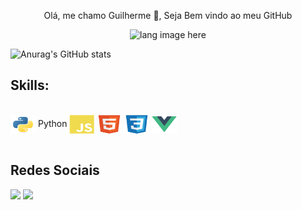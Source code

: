 <p align="center">Olá, me chamo Guilherme 👋, Seja Bem vindo ao meu GitHub </p>

<p align="center"><img width="30%" src="https://github.com/alansmathew/alansmathew/raw/master/lang.gif" alt="lang image here" /></p>


![Anurag's GitHub stats](https://github-readme-stats.vercel.app/api?username=gpocas&show_icons=true&bg_color=00000000)

## Skills:
  <div style="display: inline_block"><br>
    <img align="center" alt="Guilherme-Python" height="30" width="40" src="https://raw.githubusercontent.com/devicons/devicon/master/icons/python/python-original.svg"/> Python
     <img align="center" alt="Guilherme-Js" height="30" width="40" src="https://raw.githubusercontent.com/devicons/devicon/master/icons/javascript/javascript-plain.svg">
    <img align="center" alt="Guilherme-HTML" height="30" width="40" src="https://raw.githubusercontent.com/devicons/devicon/master/icons/html5/html5-original.svg">
    <img align="center" alt="Guilherme-CSS" height="30" width="40" src="https://raw.githubusercontent.com/devicons/devicon/master/icons/css3/css3-original.svg">
    <img align="center" alt="Guilherme-Vue" height="30" width="40" src="https://raw.githubusercontent.com/devicons/devicon/master/icons/vuejs/vuejs-original.svg">
    
  </div>
  <br>

## Redes Sociais

 <a href="https://www.instagram.com/pocaas_3301/" target="_blank"><img src="https://img.shields.io/badge/-Instagram-%23E4405F?style=for-the-badge&logo=instagram&logoColor=white" target="_blank"></a>
 <a href="https://www.linkedin.com/in/www.linkedin.com/in/guilherme-poças-0226a4266" target="_blank"><img src="https://img.shields.io/badge/-LinkedIn-%230077B5?style=for-the-badge&logo=linkedin&logoColor=white" target="_blank"></a> 

